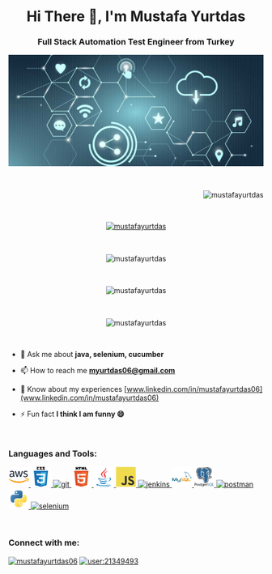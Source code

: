 <h1 align="center">Hi There 👋, I'm Mustafa Yurtdas</h1>
<h3 align="center">Full Stack Automation Test Engineer from Turkey</h3>
<img src="https://raw.githubusercontent.com/mustafayurtdas/mustafayurtdas/bee3dfefaf71a30fa0f9eb89a72952fdf9a65949/cloud_it2.jpg" />
<p> &nbsp;</p>
<p align="right"> <img src="https://komarev.com/ghpvc/?username=mustafayurtdas&label=Profile%20views&color=0e75b6&style=flat" alt="mustafayurtdas" /> </p>
<p> &nbsp;</p>

<p align="center"> <a href="https://github.com/ryo-ma/github-profile-trophy"><img src="https://github-profile-trophy.vercel.app/?username=mustafayurtdas" alt="mustafayurtdas" /></a> </p>
<p> &nbsp;</p>
<p align="center"><img align="center" src="https://github-readme-stats.vercel.app/api?username=mustafayurtdas&show_icons=true&locale=en" alt="mustafayurtdas" /></p>

<p> &nbsp;</p>
<p align="center"><img align="center" src="https://github-readme-stats.vercel.app/api/top-langs?username=mustafayurtdas&show_icons=true&locale=en&layout=compact" alt="mustafayurtdas" /></p>
<p> &nbsp;</p>

<p align="center"><img align="center" src="https://github-readme-streak-stats.herokuapp.com/?user=mustafayurtdas&" alt="mustafayurtdas" /></p>

<p> &nbsp;</p>

- 💬 Ask me about **java, selenium, cucumber**

- 📫 How to reach me **myurtdas06@gmail.com**

- 📄 Know about my experiences [www.linkedin.com/in/mustafayurtdas06](www.linkedin.com/in/mustafayurtdas06)

- ⚡ Fun fact **I think I am funny 😄**

<p> &nbsp;</p>

<h3 align="left">Languages and Tools:</h3>
<p align="left"> <a href="https://aws.amazon.com" target="_blank" rel="noreferrer"> <img src="https://raw.githubusercontent.com/devicons/devicon/master/icons/amazonwebservices/amazonwebservices-original-wordmark.svg" alt="aws" width="40" height="40"/> </a> <a href="https://www.w3schools.com/css/" target="_blank" rel="noreferrer"> <img src="https://raw.githubusercontent.com/devicons/devicon/master/icons/css3/css3-original-wordmark.svg" alt="css3" width="40" height="40"/> </a> <a href="https://git-scm.com/" target="_blank" rel="noreferrer"> <img src="https://www.vectorlogo.zone/logos/git-scm/git-scm-icon.svg" alt="git" width="40" height="40"/> </a> <a href="https://www.w3.org/html/" target="_blank" rel="noreferrer"> <img src="https://raw.githubusercontent.com/devicons/devicon/master/icons/html5/html5-original-wordmark.svg" alt="html5" width="40" height="40"/> </a> <a href="https://www.java.com" target="_blank" rel="noreferrer"> <img src="https://raw.githubusercontent.com/devicons/devicon/master/icons/java/java-original.svg" alt="java" width="40" height="40"/> </a> <a href="https://developer.mozilla.org/en-US/docs/Web/JavaScript" target="_blank" rel="noreferrer"> <img src="https://raw.githubusercontent.com/devicons/devicon/master/icons/javascript/javascript-original.svg" alt="javascript" width="40" height="40"/> </a> <a href="https://www.jenkins.io" target="_blank" rel="noreferrer"> <img src="https://www.vectorlogo.zone/logos/jenkins/jenkins-icon.svg" alt="jenkins" width="40" height="40"/> </a> <a href="https://www.mysql.com/" target="_blank" rel="noreferrer"> <img src="https://raw.githubusercontent.com/devicons/devicon/master/icons/mysql/mysql-original-wordmark.svg" alt="mysql" width="40" height="40"/> </a> <a href="https://www.postgresql.org" target="_blank" rel="noreferrer"> <img src="https://raw.githubusercontent.com/devicons/devicon/master/icons/postgresql/postgresql-original-wordmark.svg" alt="postgresql" width="40" height="40"/> </a> <a href="https://postman.com" target="_blank" rel="noreferrer"> <img src="https://www.vectorlogo.zone/logos/getpostman/getpostman-icon.svg" alt="postman" width="40" height="40"/> </a> <a href="https://www.python.org" target="_blank" rel="noreferrer"> <img src="https://raw.githubusercontent.com/devicons/devicon/master/icons/python/python-original.svg" alt="python" width="40" height="40"/> </a> <a href="https://www.selenium.dev" target="_blank" rel="noreferrer"> <img src="https://raw.githubusercontent.com/detain/svg-logos/780f25886640cef088af994181646db2f6b1a3f8/svg/selenium-logo.svg" alt="selenium" width="40" height="40"/> </a> </p>

<p> &nbsp;</p>

<h3 align="left">Connect with me:</h3>
<p align="left">
<a href="https://linkedin.com/in/mustafayurtdas06" target="blank"><img align="center" src="https://raw.githubusercontent.com/rahuldkjain/github-profile-readme-generator/master/src/images/icons/Social/linked-in-alt.svg" alt="mustafayurtdas06" height="40" width="60" /></a>
<a href="https://stackoverflow.com/users/21349493/mustafa-yurtdas" target="blank"><img align="center" src="https://raw.githubusercontent.com/rahuldkjain/github-profile-readme-generator/master/src/images/icons/Social/stack-overflow.svg" alt="user:21349493" height="40" width="60" /></a>
</p>
